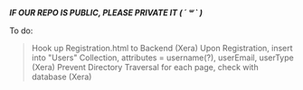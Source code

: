 ***IF OUR REPO IS PUBLIC, PLEASE PRIVATE IT ( ´ ꒳ ` )***

To do:
> Hook up Registration.html to Backend (Xera)
> Upon Registration, insert into "Users" Collection, attributes = username(?), userEmail, userType (Xera)
> Prevent Directory Traversal for each page, check with database (Xera)

